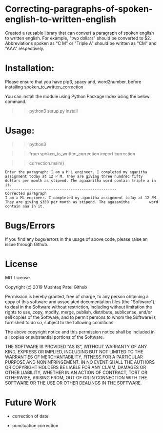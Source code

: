 # Correcting-paragraphs-of-spoken-english-to-written-english
Created a reusable library that can convert a paragraph of spoken english to written english. For example, "two dollars" should be converted to $2. Abbreviations spoken as "C M" or "Triple A" should be written as "CM" and "AAA" respectively.

# Installation:
Please ensure that you have pip3, spacy and, word2number, before installing spoken_to_written_correction

You can install the module using Python Package Index using the below command.

  >>python3 setup.py install

# Usage:

  >>python3
  
  >>from spoken_to_written_correction import correction
  
  >>correction.main()
   
    Enter the paragraph: I am a M L engineer. I completed my aganitha assignment today at 12 P M. They are giving three hundred fifty       dollars per month as stipend. The agaaanitha word contain triple a in it. 
    ---------------------------------------------------
    Corrected paragraph
    I am a ML engineer. I completed my aganitha assignment today at 12 PM. They are giving $350 per month as stipend. The agaaanitha         word contain aaa in it. 


# Bugs/Errors

If you find any bugs/errors in the usage of above code, please raise an issue through Github.

# License

MIT License

Copyright (c) 2019 Mushtaq Patel Github

Permission is hereby granted, free of charge, to any person obtaining a copy of this software and associated documentation files (the "Software"), to deal in the Software without restriction, including without limitation the rights to use, copy, modify, merge, publish, distribute, sublicense, and/or sell copies of the Software, and to permit persons to whom the Software is furnished to do so, subject to the following conditions:

The above copyright notice and this permission notice shall be included in all copies or substantial portions of the Software.

THE SOFTWARE IS PROVIDED "AS IS", WITHOUT WARRANTY OF ANY KIND, EXPRESS OR IMPLIED, INCLUDING BUT NOT LIMITED TO THE WARRANTIES OF MERCHANTABILITY, FITNESS FOR A PARTICULAR PURPOSE AND NONINFRINGEMENT. IN NO EVENT SHALL THE AUTHORS OR COPYRIGHT HOLDERS BE LIABLE FOR ANY CLAIM, DAMAGES OR OTHER LIABILITY, WHETHER IN AN ACTION OF CONTRACT, TORT OR OTHERWISE, ARISING FROM, OUT OF OR IN CONNECTION WITH THE SOFTWARE OR THE USE OR OTHER DEALINGS IN THE SOFTWARE.


# Future Work

- correction of date

- punctuation correction
 
